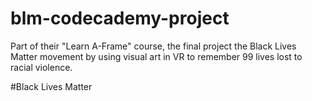 # blm-codecademy-project

Part of their "Learn A-Frame" course, the final project the Black Lives Matter movement by using visual art in VR to remember 99 lives lost to racial violence.

#Black Lives Matter
